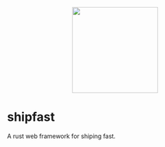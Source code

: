 
<div style="width:100%;display:flex;justify-content:center;"><img style="width:200px;height:200px;" src="https://github.com/user-attachments/assets/d6cdd9f9-eb46-49cb-863c-15fc4ba6c688" /></div> 

# shipfast
A rust web framework for shiping fast.
